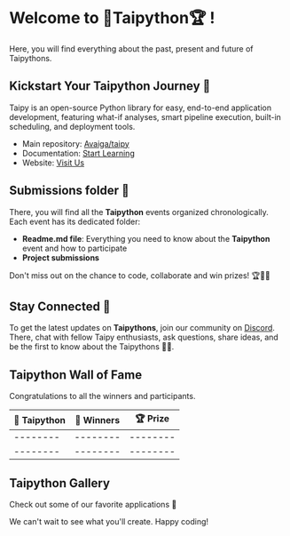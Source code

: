 # Welcome to 🐍Taipython🏆 !

Here, you will find everything about the past, present and future of Taipythons.

## Kickstart Your Taipython Journey 🚀
Taipy is an open-source Python library for easy, end-to-end application development, featuring what-if analyses, smart pipeline execution, built-in scheduling, and deployment tools.
- Main repository: [Avaiga/taipy](https://github.com/Avaiga/taipy)
- Documentation: [Start Learning](https://docs.taipy.io/en/latest/)
- Website: [Visit Us](https://www.taipy.io/)

## Submissions folder 📂
There, you will find all the **Taipython** events organized chronologically. 
<br />
Each event has its dedicated folder:
- **Readme.md file**: Everything you need to know about the **Taipython** event and how to participate
- **Project submissions**

Don't miss out on the chance to code, collaborate and win prizes! 🏆👩‍💻

## Stay Connected 🤝
To get the latest updates on **Taipythons**, join our community on [Discord](https://discord.com/invite/XcFhrJZru3). 
There, chat with fellow Taipy enthusiasts, ask questions, share ideas, and be the first to know about the Taipythons 🐍✨.

## Taipython Wall of Fame
Congratulations to all the winners and participants.

| 🐍 Taipython  | 🥇 Winners | 🏆 Prize |
| --------  | -------- | -------- |
| --------  | -------- | -------- |
| --------  | -------- | -------- |

## Taipython Gallery
Check out some of our favorite applications 🤩

We can't wait to see what you'll create. Happy coding! 
